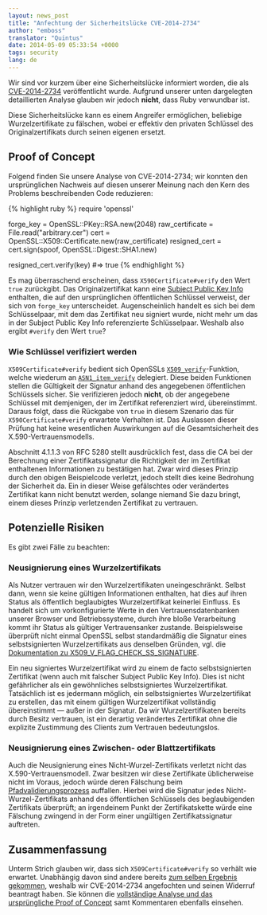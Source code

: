 ```yaml
---
layout: news_post
title: "Anfechtung der Sicherheitslücke CVE-2014-2734"
author: "emboss"
translator: "Quintus"
date: 2014-05-09 05:33:54 +0000
tags: security
lang: de
---
```


Wir sind vor kurzem über eine Sicherheitslücke informiert worden, die
als
[CVE-2014-2734](http://cve.mitre.org/cgi-bin/cvename.cgi?name=CVE-2014-2734)
veröffentlicht wurde. Aufgrund unserer unten dargelegten
detaillierten Analyse glauben wir jedoch **nicht**, dass Ruby
verwundbar ist.

Diese Sicherheitslücke kann es einem Angreifer ermöglichen, beliebige
Wurzelzertifikate zu fälschen, wobei er effektiv den privaten
Schlüssel des Originalzertifikats durch seinen eigenen ersetzt.

## Proof of Concept

Folgend finden Sie unsere Analyse von CVE-2014-2734; wir konnten den
ursprünglichen Nachweis auf diesen unserer Meinung nach den Kern des
Problems beschreibenden Code reduzieren:

{% highlight ruby %}
require 'openssl'

forge_key = OpenSSL::PKey::RSA.new(2048)
raw_certificate = File.read("arbitrary.cer")
cert = OpenSSL::X509::Certificate.new(raw_certificate)
resigned_cert = cert.sign(spoof, OpenSSL::Digest::SHA1.new)

resigned_cert.verify(key) #=> true
{% endhighlight %}

Es mag überraschend erscheinen, dass `X590Certificate#verify` den
Wert `true` zurückgibt. Das Originalzertifikat kann eine
[Subject Public Key Info](http://tools.ietf.org/html/rfc5280#section-4.1.2.7)
enthalten, die auf den ursprünglichen öffentlichen Schlüssel verweist, der sich
von `forge_key` unterscheidet. Augenscheinlich handelt es sich bei dem
Schlüsselpaar, mit dem das Zertifikat neu signiert wurde, nicht mehr um
das in der Subject Public Key Info referenzierte Schlüsselpaar.
Weshalb also ergibt `#verify` den Wert `true`?

### Wie Schlüssel verifiziert werden

`X509Certificate#verify` bedient sich OpenSSLs
[`X509_verify`](https://github.com/openssl/openssl/blob/master/crypto/x509/x_all.c#L74)-Funktion,
welche wiederum an
[`ASN1_item_verify`](https://github.com/openssl/openssl/blob/master/crypto/asn1/a_verify.c#L134)
delegiert. Diese beiden Funktionen stellen die Gültigkeit der Signatur
anhand des angegebenen öffentlichen Schlüssels sicher. Sie verifizieren
jedoch **nicht**, ob der angegebene Schlüssel mit demjenigen, der im
Zertifikat referenziert wird, übereinstimmt. Daraus folgt, dass die
Rückgabe von `true` in diesem Szenario das für
`X590Certificate#verify` erwartete Verhalten ist. Das Auslassen dieser
Prüfung hat keine wesentlichen Auswirkungen auf die Gesamtsicherheit
des X.590-Vertrauensmodells.

Abschnitt 4.1.1.3 von RFC 5280 stellt ausdrücklich fest, dass die CA bei der
Berechnung einer Zertifikatssignatur die Richtigkeit der im Zertifikat
enthaltenen Informationen zu bestätigen hat. Zwar wird dieses Prinzip
durch den obigen Beispielcode verletzt, jedoch stellt dies keine
Bedrohung der Sicherheit da. Ein in dieser Weise gefälschtes oder
verändertes Zertifikat kann nicht benutzt werden, solange niemand Sie
dazu bringt, einem dieses Prinzip verletzenden Zertifikat zu vertrauen.

## Potenzielle Risiken

Es gibt zwei Fälle zu beachten:

### Neusignierung eines Wurzelzertifikats

Als Nutzer vertrauen wir den Wurzelzertifikaten
uneingeschränkt. Selbst dann, wenn sie keine gültigen Informationen
enthalten, hat dies auf ihren Status als öffentlich beglaubigtes
Wurzelzertifikat keinerlei Einfluss. Es handelt sich um
vorkonfigurierte Werte in den Vertrauensdatenbanken unserer Browser
und Betriebssysteme, durch ihre bloße Verarbeitung kommt ihr Status
als gültiger Vertrauensanker zustande. Beispielsweise überprüft nicht
einmal OpenSSL selbst standardmäßig die Signatur eines selbstsignierten
Wurzelzertifikats aus denselben Gründen,
vgl. die [Dokumentation zu X509_V_FLAG_CHECK_SS_SIGNATURE](https://www.openssl.org/docs/crypto/X509_VERIFY_PARAM_set_flags.html).

Ein neu signiertes Wurzelzertifikat wird zu einem de facto
selbstsignierten Zertifikat (wenn auch mit falscher Subject Public Key Info).
Dies ist nicht gefährlicher als ein gewöhnliches
selbstsigniertes Wurzelzertifikat. Tatsächlich ist es jedermann
möglich, ein selbstsigniertes Wurzelzertifikat zu erstellen, das mit
einem gültigen Wurzelzertifikat vollständig übereinstimmt — außer in der
Signatur. Da wir Wurzelzertifikaten bereits durch Besitz vertrauen,
ist ein derartig verändertes Zertifikat ohne die explizite Zustimmung des
Clients zum Vertrauen bedeutungslos.

### Neusignierung eines Zwischen- oder Blattzertifikats

Auch die Neusignierung eines Nicht-Wurzel-Zertifikats verletzt nicht
das X.590-Vertrauensmodell. Zwar besitzen wir diese Zertifikate
üblicherweise nicht im Voraus, jedoch würde deren Fälschung beim
[Pfadvalidierungsprozess](http://tools.ietf.org/html/rfc5280#section-6)
auffallen. Hierbei wird die Signatur jedes Nicht-Wurzel-Zertifikats
anhand des öffentlichen Schlüssels des beglaubigenden Zertifikats
überprüft; an irgendeinem Punkt der Zertifikatskette würde eine
Fälschung zwingend in der Form einer ungültigen Zertifikatssignatur
auftreten.

## Zusammenfassung

Unterm Strich glauben wir, dass sich `X509Certificate#verify` so
verhält wie erwartet. Unabhängig davon sind andere bereits
[zum selben Ergebnis gekommen](https://github.com/adrienthebo/cve-2014-2734/),
weshalb wir CVE-2014-2734 angefochten und seinen Widerruf beantragt
haben. Sie können die
[vollständige Analyse und das ursprüngliche Proof of Concept](https://gist.github.com/emboss/91696b56cd227c8a0c13)
samt Kommentaren ebenfalls einsehen.

